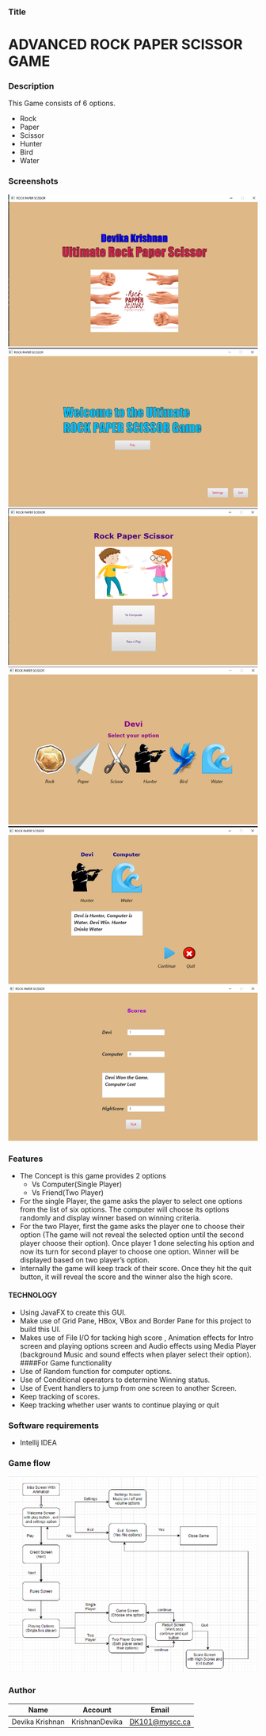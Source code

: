 
### Title

# **ADVANCED ROCK PAPER SCISSOR GAME**

### Description

This Game consists of 6 options.
* Rock
* Paper
* Scissor
* Hunter
* Bird
* Water

### Screenshots
![database](https://github.com/KrishnanDevika/RPSGame/blob/main/Screenshots/img_1.png)
![database](https://github.com/KrishnanDevika/RPSGame/blob/main/Screenshots/img_2.png)
![database](https://github.com/KrishnanDevika/RPSGame/blob/main/Screenshots/img_3.png)
![database](https://github.com/KrishnanDevika/RPSGame/blob/main/Screenshots/img_4.png)
![database](https://github.com/KrishnanDevika/RPSGame/blob/main/Screenshots/img_5.png)
![database](https://github.com/KrishnanDevika/RPSGame/blob/main/Screenshots/img_6.png)




### Features

* The Concept is this game provides 2 options
  * Vs Computer(Single Player)
  * Vs Friend(Two Player)
* For the single Player, the game asks the player to select one options from the list of six options. The computer will choose its options randomly and display winner based on winning criteria.
* For the two Player, first the game asks the player one to choose their option (The game will not reveal the selected option until the second player choose their option). Once player 1 done selecting his option and now its turn for second player to choose one option. Winner will be displayed based on two player’s option.
* Internally the game will keep track of their score. Once they hit the quit button, it will reveal the score and the winner also the high score.

#### TECHNOLOGY 
* Using JavaFX to create this GUI.
* Make use of Grid Pane, HBox, VBox and Border Pane for this project to build this UI.
* Makes use of File I/O for tacking high score , Animation effects for Intro screen and playing options screen and Audio effects using Media Player (background Music and sound effects when player select their option).
####For Game functionality
* Use of Random function for computer options.
* Use of Conditional operators to determine Winning status.
* Use of Event handlers to jump from one screen to another Screen.
* Keep tracking of scores.
* Keep tracking whether user wants to continue playing or quit


### Software requirements

* Intellij IDEA


### Game flow

![database](https://github.com/KrishnanDevika/RPSGame/blob/main/Screenshots/img.png)



### Author

| 		Name      |     Account    |      Email         |
| ---------------- | ------------- | ------------------ |
| Devika Krishnan | KrishnanDevika |  DK101@myscc.ca |

